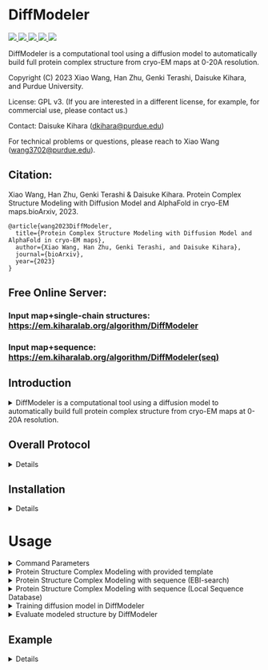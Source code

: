 
# DiffModeler
<a href="https://github.com/marktext/marktext/releases/latest">
   <img src="https://img.shields.io/badge/DiffModeler-v1.0.0-green">
   <img src="https://img.shields.io/badge/platform-Linux%20%7C%20Mac%20-green">
   <img src="https://img.shields.io/badge/Language-python3-green">
   <img src="https://img.shields.io/badge/dependencies-tested-green">
   <img src="https://img.shields.io/badge/licence-GNU-green">
</a>  

DiffModeler is a computational tool using a diffusion model to automatically build full protein complex structure from cryo-EM maps at 0-20A resolution.  

Copyright (C) 2023 Xiao Wang, Han Zhu, Genki Terashi, Daisuke Kihara, and Purdue University. 

License: GPL v3. (If you are interested in a different license, for example, for commercial use, please contact us.) 

Contact: Daisuke Kihara (dkihara@purdue.edu)

For technical problems or questions, please reach to Xiao Wang (wang3702@purdue.edu).

## Citation:

Xiao Wang, Han Zhu, Genki Terashi & Daisuke Kihara. Protein Complex Structure Modeling with Diffusion Model and AlphaFold in cryo-EM maps.bioArxiv, 2023.
```
@article{wang2023DiffModeler,   
  title={Protein Complex Structure Modeling with Diffusion Model and AlphaFold in cryo-EM maps},   
  author={Xiao Wang, Han Zhu, Genki Terashi, and Daisuke Kihara},    
  journal={bioArxiv},    
  year={2023}    
}   
```

## Free Online Server: 
### Input map+single-chain structures: https://em.kiharalab.org/algorithm/DiffModeler
### Input map+sequence: https://em.kiharalab.org/algorithm/DiffModeler(seq)

## Introduction

<details>
   <summary>DiffModeler is a computational tool using a diffusion model to automatically build full protein complex structure from cryo-EM maps at 0-20A resolution. </summary>

Cryogenic electron microscopy (cryo-EM) has been widely employed in experimental settings to determine 
multi-chain protein complexes, but modeling accuracy greatly diminishes when resolution 
decreases. At intermediate resolutions of 5-10 Å, even template-based structure fitting presents
significant challenges. To tackle this issue, we introduce DiffModeler, a fully automated protein complex structure modeling
method that leverages a diffusion model for backbone tracing and structure fitting with AlphaFold predicted single-chain structure.
In extensive testing on cryo-EM maps at intermediate resolution, DiffModeler showcased remarkably accurate
structure modeling, surpassing existing methods significantly. 
Notably, we successfully modeled a protein complex consisting of 47 chains,
comprising 13,462 residues, with an impressive TM-Score of 0.9. 
We also further benchmarked DiffModeler for maps at low resolution of 10-20 Å and 
validated its generalizability with plausible performances. 
</details>

## Overall Protocol 

<details>

1) Backbone tracing from cryo-EM maps at intermediate resolution via diffusion model.  
2) Single-chain structure prediction by AlphaFold.  
3) Single-chain structure fitting using VESPER.  
4) Protein complex modeling by assembling algorithms.  

<p align="center">
  <img src="framework.png" alt="DiffModeler framework" width="70%">
</p>
</details>

## Installation

<details>



### System Requirements
CPU: >=4 cores <br>
Memory (RAM): >=12Gb. <br>
GPU: any GPU supports CUDA with at least 12GB memory. <br>
GPU is required for DiffModeler since most computations are done on GPU.

## Installation  
### 1. [`Install git`](https://git-scm.com/book/en/v2/Getting-Started-Installing-Git) 
### 2. Clone the repository in your computer 
```
git clone git@github.com:kiharalab/DiffModeler.git && cd DiffModeler
```

### 3. Configure environment for DiffModeler.
#### 3.1.1 Install anaconda
Install anaconda from https://www.anaconda.com/download#downloads.
#### 3.1.2 Install environment via yml file
Then create the environment via
```commandline
conda env create -f environment.yml
```
#### 3.1.3 Activate environment for running
Each time when you want to run this software, simply activate the environment by
```
conda activate DiffModeler
conda deactivate(If you want to exit) 
```

### 4. Download the pre-trained diffusion model
make a directory ``best_model`` and then download our pretrained model in this directory. <br>
Diffusion model weights (trained on 5-10A, can be used for 2-5A (very good backbone tracing) and 10-20A): [diffusion_model](https://huggingface.co/zhtronics/DiffModelerWeight/resolve/main/diffusion_best.pth.tar) <br>

You can also use command line to do this
```commandline
mkdir best_model
cd best_model
wget https://huggingface.co/zhtronics/DiffModelerWeight/resolve/main/diffusion_best.pth.tar
cd ..
```

If the link failed, you can also download our model files via our [lab server](https://kiharalab.org/emsuites/diffmodeler_model/) to ``best_model`` directory. 

### 5. (Optional) Visualization software
Pymol (for structure visualization): https://pymol.org/2/    
Chimera (for map visualization): https://www.cgl.ucsf.edu/chimera/download.html  

</details>

# Usage

<details>
<summary>Command Parameters</summary>

```commandline
usage: main.py [-h] --mode MODE [-F F] [-M M] [--config CONFIG] [--gpu GPU] [--output OUTPUT] [--contour CONTOUR] 

options:
  -h, --help            show this help message and exit
  --mode MODE           control mode, mode 0: template mode; mode 1: sequence mode (online search); mode 2: sequence mode (local db search)
  -F F                  input map path
  -P P                  directory or zipped file of Single-Chain PDB files
  -M M                  txt file path which records protein information
  --resolution RESOLUTION
                        specify the resolution to skip diffusion for super high resolution maps (better than 2A)
  --config CONFIG       specifying the config path
  --gpu GPU             specify the gpu we will use
  --output OUTPUT       Output directory
  --contour CONTOUR     Contour level for input map, suggested 0.5*[author_contour]. (Float), Default value: 0.0
  --fast Specify where to use fast version or not (used in server to save computations of fitting with different parameters)
  --seq_search only search sequence against db, that will get templates but not do structure modeling
  --af_only only search sequence against AlphaFold DB, for benchmark usage. Default: search RSCB first and then search AFDB
  --domain  use domain based structure for modeling, split one single-chain to multiple possible domains via SWORD2
```
</details>

<details>
<summary>Protein Structure Complex Modeling with provided template</summary>

### Protein Structure Complex Modeling with provided template 
This is for DiffModeler running if you have map and available template candiates (either from experimental or AlphaFold predicted structure).
It is fine to run if you only know some of the template structures..
```commandline
python3 main.py --mode=0 -F=[Map_Path] -P=[Single_chain_structure_dir] -M=[protin_config_path] --config=[pipeline_config_file] --contour=[Contour_Level] --gpu=[GPU_ID] --resolution=[resolution]
```
[Map_Path] is the path of the input experimental cryo-EM map, [Single_chain_structure_dir] specifis the directory of all single-chain PDB files. You can also zip them into a zip/.tar/.tar.gz file here to pass the zip file path here. [protin_config_path] is the text file path that records the protein single chain PDB name and corressponding chains, [pipeline_config_file] is the pipeline's parameter configuration file, saved in ``config`` directory; [Contour_Level] is the map density threshold to remove outside regions to save processing time (suggested to use half author recommended contour level), [GPU_ID] specifies the gpu used for inference. [resolution] specified the map resolution, where 0-2A will skip the diffusion model. Therefore, you can use an approximate resolution value here. <br>

If you want to use domain-based structure modeling, you can simply add the ``--domain`` option. The program will first call SWORD2 to split each single chain into different domains and then model structures using these domain structures. Alternatively, you can use [SWORD2_server](https://www.dsimb.inserm.fr/SWORD2/index.html) to explore different domain splitting choices and provide the domain structureS as single-chain structures to DiffModeler Here DiffModeler can model protein complexes based on the domain templates you provide.

Example of PDB config file
```commandline
tmp1.pdb A B
tmp2.pdb C
tmp3.pdb D E
```
which indicates 5 single-chain structures are provided. tmp1.pdb is for identical chain A and B, tmp2.pdb is for chain C, tmp3.pdb is for identical chain D and chain E.
To obtain such template/alphafold predicted single-chain structure, please consider two options:

1. Please check <a href='https://alphafold.ebi.ac.uk/'>AlphaFold Database</a> for single-chain structure with UniProt ID. <br>
2. Please simpy search <a href='https://www.ebi.ac.uk/Tools/sss/fasta/'>EBI Search Tool</a> aginst structure database to find most similar structures as templates for us to model protein complex. Here you can get similar (or even identical) experimental single-chain structures or AlphaFold predicted structures.<br>

After running the script, the generated cif file will be kept under ``Predict_Result/[map_name]/DiffModeler.cif``. The fitting score of each single chain is saved in occupency field of the cif file. If you want to visualize the fitting score, you can simply run the following command in PyMol after loading the cif file
```
spectrum q, red_white_blue,  all, 0,1
```
Here blue indicates good fitting chains and red indicates chains may not fit well. <br>
You can also specify ``--output`` as your output directory for your job.

### Example Command
```commandline
python3 main.py --mode=0 -F=example/6824.mrc -P=example -M=example/input_info.txt --config=config/diffmodeler.json --contour=2 --gpu=0 --resolution=5.8
```
This is the example command with ``-P`` specify the directory of single-chain pdbs.

You can also use this command line to specify the zip file including all single-chain PDB files for ``-P``
```commandline
python3 main.py --mode=0 -F=example/6824.mrc -P=example/6824.zip -M=example/input_info.txt --config=config/diffmodeler.json --contour=2 --gpu=0 --resolution=5.8
```
</details>

<details>
<summary>Protein Structure Complex Modeling with sequence (EBI-search)</summary>

### Protein Structure Complex Modeling with sequence (EBI-search)
This is for DiffModeler running if you have map and corresponding sequence. It is fine to run if you only know some of the sequences.
<br><b>Please use our [server](https://em.kiharalab.org/algorithm/DiffModeler(seq)) if with more than 4 non-identical chains. </b> EBI's API is too slow to respond when you have many non-identical sequences. <br>
This mode can only support structure modeling with less than 4 non-identical chains because of EBI's search tool limit.
```commandline
python3 main.py --mode=1 -F=[Map_Path] -P=[fasta_path] --config=[pipeline_config_file] --contour=[Contour_Level] --gpu=[GPU_ID] --resolution=[resolution]
```
[Map_Path] is the path of the input experimental cryo-EM map, [fasta_path] specifis the path of sequence file with .fasta format. [pipeline_config_file] is the pipeline's parameter configuration file, saved in ``config`` directory; [Contour_Level] is the map density threshold to remove outside regions to save processing time (suggested to use half author recommended contour level), [GPU_ID] specifies the gpu used for inference. [resolution] specified the map resolution, where 0-2A will skip the diffusion model. Therefore, you can use an approximate resolution value here.
<b>Please update ``email`` field in config/diffmodeler.json to your email.</b> 

<br>If you want to use domain-based structure modeling, you can simply add the ``--domain`` option. The program will first call SWORD2 to split each single chain into different domains and then model structures using these domain structures. Alternatively, you can use [SWORD2_server](https://www.dsimb.inserm.fr/SWORD2/index.html) to explore different domain splitting choices and provide the domain structureS as single-chain structures to DiffModeler Here DiffModeler can model protein complexes based on the domain templates you provide.

This is based on <a href='https://www.ebi.ac.uk/Tools/sss/fasta/'>EBI Search Tool</a> aginst structure database to find most similar structures as templates for us to model protein complex. 
<br><b>Please use our [server](https://em.kiharalab.org/algorithm/DiffModeler(seq)) if with more than 4 non-identical chains. </b> EBI's API is too slow to respond when you have many non-identical sequences.

Example of fasta file
```
>A,B,C,D
MATPAGRRASETERLLTPNPGYGTQVGTSPAPTTPTEEEDLRR
>E,F
VVTFREENTIAFRHLFLLGYSDGSDDTFAAYTQEQLYQ
```
For ID line, please only include the chain id without any other information. If multiple chains include the identical sequences, please use comma "," to split different chains.
<br> In this example, we have 6 chains in total, with A,B,C,D share the identical sequences and E,F share another identical sequences.

After running the script, the generated cif file will be kept under ``Predict_Result/[map_name]/DiffModeler.cif``. The fitting score of each single chain is saved in occupency field of the cif file. If you want to visualize the fitting score, you can simply run the following command in PyMol after loading the cif file
```
spectrum q, red_white_blue,  all, 0,1
```
Here blue indicates good fitting chains and red indicates chains may not fit well. <br>
You can also specify ``--output`` as your output directory for your job.

### Example Command
```commandline
python3 main.py --mode=1 -F=example/6824.mrc -P=example/6824.fasta --config=config/diffmodeler.json --contour=2 --gpu=0 --resolution=5.8
```
</details>

<details>
<summary>Protein Structure Complex Modeling with sequence (Local Sequence Database)</summary>

### Protein Structure Complex Modeling with sequence (Local Sequence Database)
This is for DiffModeler running if you have map and corresponding sequence. It is fine to run if you only know some of the sequences. If you have more 4 non-identical chains, you can set up local sequence database to run DiffModeler by yourself.
<br><b>This is the mode used in server. We highly recommend to directly user [server](https://em.kiharalab.org/algorithm/DiffModeler(seq)) </b>
### 1 Install Blast
Please follow the instructions in [NCBI website](https://blast.ncbi.nlm.nih.gov/doc/blast-help/downloadblastdata.html) to install Blast locally.
### 2 Download and install database
Download the processed database from https://huggingface.co/datasets/zhtronics/BLAST_RCSB_AFDB/tree/main and unzip them to ```data``` directory.
You can also use command line
```commandline
wget https://huggingface.co/datasets/zhtronics/BLAST_RCSB_AFDB/resolve/main/data.tar.gz.aa
wget https://huggingface.co/datasets/zhtronics/BLAST_RCSB_AFDB/resolve/main/data.tar.gz.ab
wget https://huggingface.co/datasets/zhtronics/BLAST_RCSB_AFDB/resolve/main/data.tar.gz.ac
cat data.tar.gz.aa data.tar.gz.ab data.tar.gz.ac >data.tar.gz
tar -xzvf data.tar.gz
```
### 3 Run DiffModeler
After configuring the environment, please run 
```commandline
python3 main.py --mode=2 -F=[Map_Path] -P=[fasta_path] --config=[pipeline_config_file] --contour=[Contour_Level] --gpu=[GPU_ID] --resolution=[resolution]
```
[Map_Path] is the path of the input experimental cryo-EM map, [fasta_path] specifis the path of sequence file with .fasta format. [pipeline_config_file] is the pipeline's parameter configuration file, saved in ``config`` directory; [Contour_Level] is the map density threshold to remove outside regions to save processing time (suggested to use half author recommended contour level), [GPU_ID] specifies the gpu used for inference. [resolution] specified the map resolution, where 0-2A will skip the diffusion model. Therefore, you can use an approximate resolution value here. <br>

If you want to use domain-based structure modeling, you can simply add the ``--domain`` option. The program will first call SWORD2 to split each single chain into different domains and then model structures using these domain structures. Alternatively, you can use [SWORD2_server](https://www.dsimb.inserm.fr/SWORD2/index.html) to explore different domain splitting choices and provide the domain structureS as single-chain structures to DiffModeler Here DiffModeler can model protein complexes based on the domain templates you provide.

Example of fasta file
```
>A,B,C,D
MATPAGRRASETERLLTPNPGYGTQVGTSPAPTTPTEEEDLRR
>E,F
VVTFREENTIAFRHLFLLGYSDGSDDTFAAYTQEQLYQ
```
For ID line, please only include the chain id without any other information. If multiple chains include the identical sequences, please use comma "," to split different chains.
<br> In this example, we have 6 chains in total, with A,B,C,D share the identical sequences and E,F share another identical sequences.

After running the script, the generated cif file will be kept under ``Predict_Result/[map_name]/DiffModeler.cif``. The fitting score of each single chain is saved in occupency field of the cif file. If you want to visualize the fitting score, you can simply run the following command in PyMol after loading the cif file
```
spectrum q, red_white_blue,  all, 0,1
```
Here blue indicates good fitting chains and red indicates chains may not fit well. <br>
You can also specify ``--output`` as your output directory for your job.


### Example Command
```commandline
python3 main.py --mode=2 -F=example/6824.mrc -P=example/6824.fasta --config=config/diffmodeler.json --contour=2 --gpu=0 --resolution=5.8
```

</details>


<details>
<summary>Training diffusion model in DiffModeler</summary>

### Training diffusion model in DiffModeler
To help adapt the diffusion model in DiffModeler for other purposes, we also released the training script and instructions here.
#### 1. Dataset Preparation
The dataset should be prepared in a directory [data_path] (keep in mind that you will use later), where the directory organization should be organized as
```
-[EMD-ID1]
  --input_1.npy
  --output_1.npy
  --input_2.npy
  --output_2.npy
  ...
-[EMD-ID2]
  --input_1.npy
  --output_1.npy
  --input_2.npy
  --output_2.npy
  ...
...
```
Here each sub-directory is the training input/target pairs collected from different EM mpas. The ``input_[k].npy`` and ``output_[k].npy`` corresponds to ``k``th exampls's input and target. Their shape should be [K,W,H], K indicates the number of channels, W refers to the width of the box, H refers to the height of the box. <br>

The map ids [EMD-ID] used for training and validation should be prepared in a txt file, with each line records one [EMD-ID]. This record txt file should be saved in [info_txt_path]  (keep in mind that you will use later). 

#### 2. Training Your own model
Depends on which channel of ``K`` channels you will use in the prepared file, you can specify them in [config/diffmodeler_train.json](config/diffmodeler_train.json).
```
"data": {
        "input_channel": [0],
        "output_channel":[0] //to support multi-channel training examples you have
    },
```
This is a list configuration for both input and output, you can add many channels as you want. If you changed to more channels, please also update network configuration accordingly.
```
"unet": {
            "in_channel": 3,
            "out_channel": 1,
            ...
```
After proper configuration, you can then train your model with the following scripts:
```
python3 train.py -F [data_path] --info_txt [info_txt_path] --config config/diffmodeler_train.json --gpu [gpu_id] --output [output_path]
```
[data_path] and [info_txt_path] is the path that you configured the training data path and records path. <br> 
[gpu_id] specifies the GPU used for training diffusion model. <br>
[output_path] is the path that you specified to save the training log and models.  <br>

If you wanted to change other configurations for better training, you can modify optimizer, network architecture, learning rate etc. in the configuration json file: ``config/diffmodeler_train.json`` <br>

</details>


<details>
<summary>Evaluate modeled structure by DiffModeler</summary>

#### 1. Convert .cif to .pdb
First convert .cif format to .pdb format via maxit: [install maxit](https://sw-tools.rcsb.org/apps/MAXIT/index.html)<br>
Then run the following command to convert DiffModeler.cif to  DiffModeler.pdb:
```
maxit -input DiffModeler.cif -output DiffModeler.pdb -o 2
```
For big structure that with more than 9999 residues, please reindex residue id from 1 for each chain. Otherwise, the conversion may lead to incorrect evaluation results.

#### 2. Evaluation by MMalign
You can choose to install MMAlign or run it online: [MMalign](https://zhanggroup.org/MM-align/). <br>
Then run the following command to compare DiffModeler.pdb with native.pdb.
```
./MMalign  DiffModeler.pdb native.pdb >report.txt
```
The evaluation metrics are available in report.txt.<br>
The TM-score is the 2nd one, which is normalized by the 2nd structure(native.pdb). <br>
The Align Ratio is calculated by dividing the reported align length by the length of the native structure. <br>
The sequence identity is calculated by Seq_ID*Align-Ratio.
</details>

## Example

<details>

### Input File
Cryo-EM map with mrc format. 
AlphaFold/Template single-chain structure and information file to indicate the path.
Our example input can be found [here](https://github.com/kiharalab/DiffModeler/tree/master/example)

### Output File 
DiffModeler.cif: a CIF file that records the final modeled protein complex structure.
Our example output can be found [here](https://kiharalab.org/emsuites/diffmodelder_example/output). All the intermediate results are also kept here. 

</details>
